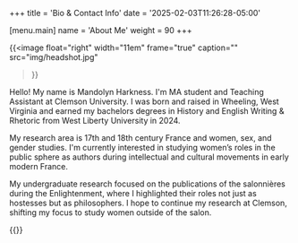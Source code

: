 +++
title = 'Bio & Contact Info'
date = '2025-02-03T11:26:28-05:00'

[menu.main]
name = 'About Me'
weight = 90
+++

{{<image
    float="right"
    width="11em"
    frame="true"
    caption=""
    src="img/headshot.jpg"
>}}

Hello! My name is Mandolyn Harkness. I'm MA student and Teaching Assistant at Clemson University. I was born and raised in Wheeling, West Virginia and earned my bachelors degrees in History and English Writing & Rhetoric from West Liberty University in 2024.

My research area is 17th and 18th century France and women, sex, and gender studies. I'm currently interested in studying women’s roles in the public sphere as authors during intellectual and cultural movements in early modern France. 

My undergraduate research focused on the publications of the salonnières during the Enlightenment, where I highlighted their roles not just as hostesses but as philosophers. I hope to continue my research at Clemson, shifting my focus to study women outside of the salon. 

{{<social>}}

